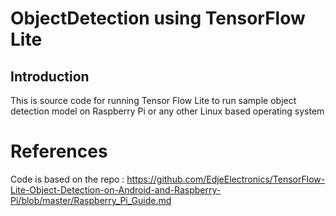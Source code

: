 # ObjectDetection using TensorFlow Lite

## Introduction
This is source code for running Tensor Flow Lite to run sample object detection model on Raspberry Pi or any other Linux based operating system




# References
Code is based on the repo : https://github.com/EdjeElectronics/TensorFlow-Lite-Object-Detection-on-Android-and-Raspberry-Pi/blob/master/Raspberry_Pi_Guide.md
